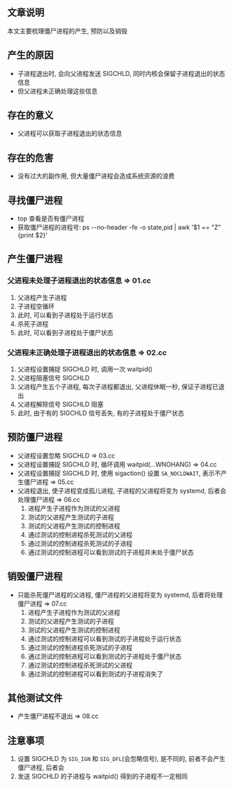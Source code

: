 
## 文章说明
本文主要梳理僵尸进程的产生, 预防以及销毁

## 产生的原因
* 子进程退出时, 会向父进程发送 SIGCHLD, 同时内核会保留子进程退出的状态信息
* 但父进程未正确处理这些信息

## 存在的意义
* 父进程可以获取子进程退出的状态信息

## 存在的危害
* 没有过大的副作用, 但大量僵尸进程会造成系统资源的浪费

## 寻找僵尸进程
* top 查看是否有僵尸进程
* 获取僵尸进程的进程号: ps --no-header -fe -o state,pid | awk '$1 == "Z" {print $2}'

## 产生僵尸进程
### 父进程未处理子进程退出的状态信息 => 01.cc
1. 父进程产生子进程
2. 子进程空循环
3. 此时, 可以看到子进程处于运行状态
4. 杀死子进程
5. 此时, 可以看到子进程处于僵尸状态

### 父进程未正确处理子进程退出的状态信息 => 02.cc
1. 父进程设置捕捉 SIGCHLD 时, 调用一次 waitpid()
2. 父进程阻塞信号 SIGCHLD
3. 父进程产生五个子进程, 每次子进程都退出, 父进程休眠一秒, 保证子进程已退出
4. 父进程解除信号 SIGCHLD 阻塞
5. 此时, 由于有的 SIGCHLD 信号丢失, 有的子进程处于僵尸状态

## 预防僵尸进程
* 父进程设置忽略 SIGCHLD => 03.cc
* 父进程设置捕捉 SIGCHLD 时, 循环调用 waitpid(...WNOHANG) => 04.cc
* 父进程设置捕捉 SIGCHLD 时, 使用 sigaction() 设置 `SA_NOCLDWAIT`, 表示不产生僵尸进程 => 05.cc
* 父进程退出, 使子进程变成孤儿进程, 子进程的父进程将变为 systemd, 后者会处理僵尸进程 => 06.cc
    1. 进程产生子进程作为测试的父进程
    2. 测试的父进程产生测试的子进程
    3. 测试的父进程产生测试的控制进程
    4. 通过测试的控制进程杀死测试的父进程
    5. 通过测试的控制进程杀死测试的子进程
    6. 通过测试的控制进程可以看到测试的子进程并未处于僵尸状态

## 销毁僵尸进程
* 只能杀死僵尸进程的父进程, 僵尸进程的父进程将变为 systemd, 后者将处理僵尸进程 => 07.cc
    1. 进程产生子进程作为测试的父进程
    2. 测试的父进程产生测试的子进程
    3. 测试的父进程产生测试的控制进程
    4. 通过测试的控制进程可以看到测试的子进程处于运行状态
    5. 通过测试的控制进程杀死测试的子进程
    6. 通过测试的控制进程可以看到测试的子进程处于僵尸状态
    7. 通过测试的控制进程杀死测试的父进程
    8. 通过测试的控制进程可以看到测试的子进程消失了

## 其他测试文件
* 产生僵尸进程不退出 => 08.cc

## 注意事项
1. 设置 SIGCHLD 为 `SIG_IGN` 和 `SIG_DFL`(会忽略信号), 是不同的, 前者不会产生僵尸进程, 后者会
2. 发送 SIGCHLD 的子进程与 waitpid() 得到的子进程不一定相同


